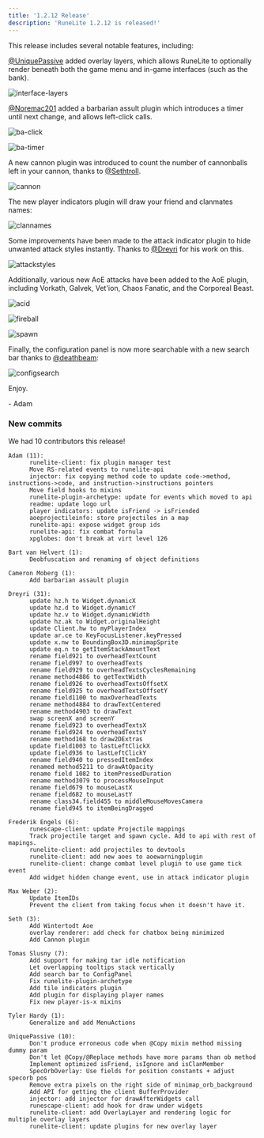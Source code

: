 ```yaml
---
title: '1.2.12 Release'
description: 'RuneLite 1.2.12 is released!'
---
```


This release includes several notable features, including:

[@UniquePassive](https://github.com/UniquePassive) added overlay layers, which
allows RuneLite to optionally render beneath both the game menu and in-game
interfaces (such as the bank).

![interface-layers](/img/blog/1.2.12-Release/overlayorder.png)

[@Noremac201](https://github.com/Noremac201) added a barbarian assult plugin
which introduces a timer until next change, and allows left-click calls.

![ba-click](/img/blog/1.2.12-Release/ba-click.png)

![ba-timer](/img/blog/1.2.12-Release/ba-timer.png)

A new cannon plugin was introduced to count the number of cannonballs left in
your cannon, thanks to [@Sethtroll](https://github.com/Sethtroll).

![cannon](/img/blog/1.2.12-Release/cannon.png)

The new player indicators plugin will draw your friend and clanmates names:

![clannames](/img/blog/1.2.12-Release/playernames.png)

Some improvements have been made to the attack indicator plugin to hide unwanted
attack styles instantly. Thanks to [@Dreyri](https://github.com/Dreyri) for his
work on this.

![attackstyles](/img/blog/1.2.12-Release/attackstyles.gif)

Additionally, various new AoE attacks have been added to the AoE plugin,
including Vorkath, Galvek, Vet'ion, Chaos Fanatic, and the Corporeal Beast.

![acid](/img/blog/1.2.12-Release/acid.gif)

![fireball](/img/blog/1.2.12-Release/fireball.gif)

![spawn](/img/blog/1.2.12-Release/spawn.gif)

Finally, the configuration panel is now more searchable with a new search bar thanks to [@deathbeam](https://github.com/deathbeam):

![configsearch](/img/blog/1.2.12-Release/configsearch.png)

Enjoy.

\- Adam


### New commits

We had 10 contributors this release!

```
Adam (11):
      runelite-client: fix plugin manager test
      Move RS-related events to runelite-api
      injector: fix copying method code to update code->method, instructions->code, and instruction->instructions pointers
      Move field hooks to mixins
      runelite-plugin-archetype: update for events which moved to api
      readme: update logo url
      player indicators: update isFriend -> isFriended
      aoeprojectileinfo: store projectiles in a map
      runelite-api: expose widget group ids
      runelite-api: fix combat fornula
      xpglobes: don't break at virt level 126

Bart van Helvert (1):
      Deobfuscation and renaming of object definitions

Cameron Moberg (1):
      Add barbarian assault plugin

Dreyri (31):
      update hz.h to Widget.dynamicX
      update hz.d to Widget.dynamicY
      update hz.v to Widget.dynamicWidth
      update hz.ak to Widget.originalHeight
      update Client.hw to myPlayerIndex
      update ar.ce to KeyFocusListener.keyPressed
      update x.nw to BoundingBox3D.minimapSprite
      update eq.n to getItemStackAmountText
      rename field921 to overheadTextCount
      rename field997 to overheadTexts
      rename field929 to overheadTextsCyclesRemaining
      rename method4886 to getTextWidth
      rename field926 to overheadTextsOffsetX
      rename field925 to overheadTextsOffsetY
      rename field1100 to maxOverheadTexts
      rename method4884 to drawTextCentered
      rename method4903 to drawText
      swap screenX and screenY
      rename field923 to overheadTextsX
      rename field924 to overheadTextsY
      rename method168 to draw2DExtras
      update field1003 to lastLeftClickX
      update field936 to lastLeftClickY
      rename field940 to pressedItemIndex
      renamed method5211 to drawAtOpacity
      rename field 1082 to itemPressedDuration
      rename method3079 to processMouseInput
      rename field679 to mouseLastX
      rename field682 to mouseLastY
      rename class34.field455 to middleMouseMovesCamera
      rename field945 to itemBeingDragged

Frederik Engels (6):
      runescape-client: update Projectile mappings
      Track projectile target and spawn cycle. Add to api with rest of mapings.
      runelite-client: add projectiles to devtools
      runelite-client: add new aoes to aoewarningplugin
      runelite-client: change combat level plugin to use game tick event
      Add widget hidden change event, use in attack indicator plugin

Max Weber (2):
      Update ItemIDs
      Prevent the client from taking focus when it doesn't have it.

Seth (3):
      Add Wintertodt Aoe
      overlay renderer: add check for chatbox being minimized
      Add Cannon plugin

Tomas Slusny (7):
      Add support for making tar idle notification
      Let overlapping tooltips stack vertically
      Add search bar to ConfigPanel
      Fix runelite-plugin-archetype
      Add tile indicators plugin
      Add plugin for displaying player names
      Fix new player-is-x mixins

Tyler Hardy (1):
      Generalize and add MenuActions

UniquePassive (10):
      Don't produce erroneous code when @Copy mixin method missing dummy param
      Don't let @Copy/@Replace methods have more params than ob method
      Implement optimized isFriend, isIgnore and isClanMember
      SpecOrbOverlay: Use fields for position constants + adjust specorb pos
      Remove extra pixels on the right side of minimap_orb_background
      Add API for getting the client BufferProvider
      injector: add injector for drawAfterWidgets call
      runescape-client: add hook for draw under widgets
      runelite-client: add OverlayLayer and rendering logic for multiple overlay layers
      runelite-client: update plugins for new overlay layer
```
